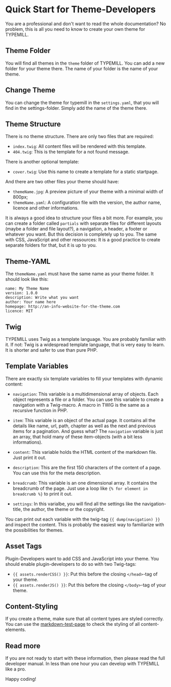# Quick Start for Theme-Developers

You are a professional and don't want to read the whole documentation? No problem, this is all you need to know to create your own theme for TYPEMILL. 

## Theme Folder

You will find all themes in the `theme` folder of TYPEMILL. You can add a new folder for your theme there. The name of your folder is the name of your theme.

## Change Theme

You can change the theme for typemill in the `settings.yaml`, that you will find in the settings-folder. Simply add the name of the theme there.

## Theme Structure

There is no theme structure. There are only two files that are required: 

- `index.twig`: All content files will be rendered with this template. 
- `404.twig`: This is the template for a not found message.

There is another optional template:

- `cover.twig`: Use this name to create a template for a static startpage.

And there are two other files your theme should have:

* `themeName.jpg`: A preview picture of your theme with a minimal width of 800px;
* `themeName.yaml`: A configuration file with the version, the author name, licence and other informations.

It is always a good idea to structure your files a bit more. For example, you can create a folder called `partials` with separate files for different layouts (maybe a folder and file layout?), a navigation, a header, a footer or whatever you want. But this decision is completely up to you. The same with CSS, JavaScript and other ressources: It is a good practice to create separate folders for that, but it is up to you.

## Theme-YAML

The `themeName.yaml` must have the same name as your theme folder. It should look like this:

````
name: My Theme Name
version: 1.0.0
description: Write what you want
author: Your name here
homepage: http://an-info-website-for-the-theme.com
licence: MIT
````

## Twig

TYPEMILL uses Twig as a template language. You are probably familiar with it. If not: Twig is a widespread template language, that is very easy to learn. It is shorter and safer to use than pure PHP.

## Template Variables

There are exactly six template variables to fill your templates with dynamic content:

- `navigation`: This variable is a multidimensional array of objects. Each object represents a file or a folder. You can use this variable to create a navigation with a Twig-macro. A macro in TWIG is the same as a recursive function in PHP. 
- `item`: This variable is an object of the actual page. It contains all the details like name, url, path, chapter as well as the next and previous items for a pagination. And guess what? The `navigation` variable is just an array, that hold many of these item-objects (with a bit less informations).
- `content`: This variable holds the HTML content of the markdown file. Just print it out.
- `description`: This are the first 150 characters of the content of a page. You can use this for the meta description.


- `breadcrumb`: This variable is an one dimensional array. It contains the breadcrumb of the page. Just use a loop like  `{% for element in breadcrumb %}` to print it out.
- `settings`: In this varialbe, you will find all the settings like the navigation-title, the author, the theme or the copyright.

You can print out each variable with the twig-tag `{{ dump(navigation) }}` and inspect the content. This is probably the easiest way to familiarize with the possibilities for themes.

## Asset Tags

Plugin-Developers want to add CSS and JavaScript into your theme. You should enable plugin-developers to do so with two Twig-tags:

* `{{ assets.renderCSS() }}`: Put this before the closing `</head>`-tag of your theme.
* `{{ assets.renderJS() }}`: Put this before the closing `</body>`-tag of your theme. 

## Content-Styling

If you create a theme, make sure that all content types are styled correctly. You can use the [markdown-test-page](/info/markdown-test) to check the styling of all content-elements.

## Read more

If you are not ready to start with these information, then please read the full developer manual. In less than one hour you can develop with TYPEMILL like a pro.

Happy coding!